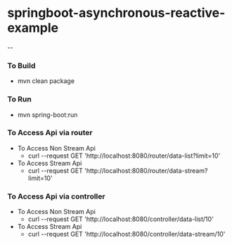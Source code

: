 # springboot-asynchronous-reactive-example

--

### To Build 
* mvn clean package

### To Run 
* mvn spring-boot:run 


### To Access Api via router
* To Access Non Stream Api
  * curl --request GET 'http://localhost:8080/router/data-list?limit=10'
* To Access Stream Api
  * curl --request GET 'http://localhost:8080/router/data-stream?limit=10'
  
### To Access Api via controller
* To Access Non Stream Api 
  * curl --request GET 'http://localhost:8080/controller/data-list/10' 
* To Access Stream Api 
  * curl --request GET 'http://localhost:8080/controller/data-stream/10'